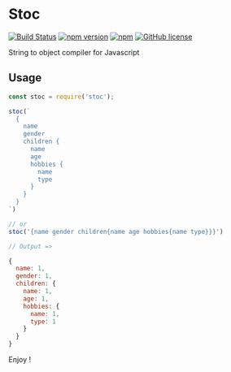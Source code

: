 Stoc
====

[![Build Status](https://travis-ci.org/lyfeyaj/stoc.svg?branch=master)](https://travis-ci.org/lyfeyaj/stoc)
[![npm version](https://badge.fury.io/js/stoc.svg)](https://badge.fury.io/js/stoc)
[![npm](https://img.shields.io/npm/dt/stoc.svg)]()
[![GitHub license](https://img.shields.io/badge/license-MIT-blue.svg)](https://raw.githubusercontent.com/lyfeyaj/stoc/master/LICENSE.md)

String to object compiler for Javascript

## Usage

```javascript
const stoc = require('stoc');

stoc(`
  {
    name
    gender
    children {
      name
      age
      hobbies {
        name
        type
      }
    }
  }
`)

// or
stoc('{name gender children{name age hobbies{name type}}}')

// Output =>

{
  name: 1,
  gender: 1,
  children: {
    name: 1,
    age: 1,
    hobbies: {
      name: 1,
      type: 1
    }
  }
}
```

Enjoy !
